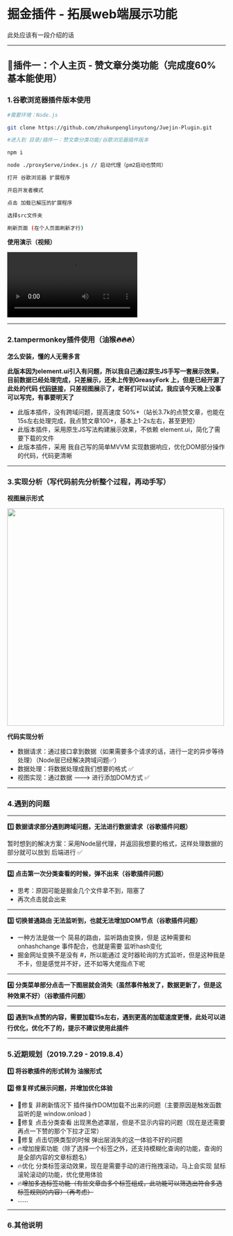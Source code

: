 # 掘金插件 - 拓展web端展示功能

此处应该有一段介绍的话

---

## 🎋插件一：个人主页 - 赞文章分类功能（完成度60% 基本能使用）

### 1.谷歌浏览器插件版本使用

```sh
#需要环境：Node.js

git clone https://github.com/zhukunpenglinyutong/Juejin-Plugin.git

#进入到 目录/插件一：赞文章分类功能/谷歌浏览器插件版本

npm i

node ./proxyServe/index.js // 启动代理（pm2启动也赞同）

打开 谷歌浏览器 扩展程序

开启开发者模式

点击 加载已解压的扩展程序

选择src文件夹

刷新页面 (在个人页面刷新才行)
```

**使用演示（视频）**

<video src="https://itzkp-1253302184.cos.ap-beijing.myqcloud.com/github%E5%9B%BE%E7%89%87/Juejin-Plugin/1%E5%88%86%E7%B1%BB%E6%8F%92%E4%BB%B6.mp4" controls="controls">
您的浏览器不支持 video 标签。
<p><a href="https://itzkp-1253302184.cos.ap-beijing.myqcloud.com/github%E5%9B%BE%E7%89%87/Juejin-Plugin/1%E5%88%86%E7%B1%BB%E6%8F%92%E4%BB%B6.mp4">视频展示不了，点击这里（视频中演示的目录和现在目录不一样，目录变更为 插件一：赞文章分类功能/谷歌浏览器插件版本）</a></p>
</video>

---

### 2.tampermonkey插件使用（油猴🔥🔥🔥）

**怎么安装，懂的人无需多言**

**此版本因为element.ui引入有问题，所以我自己通过原生JS手写一套展示效果，目前数据已经处理完成，只差展示，还未上传到GreasyFork 上，但是已经开源了此处的代码 [代码链接](https://github.com/zhukunpenglinyutong/Juejin-Plugin/blob/master/%E6%8F%92%E4%BB%B6%E4%B8%80%EF%BC%9A%E8%B5%9E%E6%96%87%E7%AB%A0%E5%88%86%E7%B1%BB%E5%8A%9F%E8%83%BD/tampermonkey%E7%89%88%E6%9C%AC%EF%BC%88%E6%B2%B9%E7%8C%B4%EF%BC%89/index.js)，只差视图展示了，老哥们可以试试，我应该今天晚上没事可以写完，有事要明天了**

- 此版本插件，没有跨域问题，提高速度 50%+（站长3.7k的点赞文章，也能在15s左右处理完成，我点赞文章100+，基本上1-2s左右，甚至更短）
- 此版本插件，采用原生JS写法构建展示效果，不依赖 element.ui，简化了需要下载的文件
- 此版本插件，采用 我自己写的简单MVVM 实现数据响应，优化DOM部分操作的代码，代码更清晰

---

### 3.实现分析（写代码前先分析整个过程，再动手写）

**视图展示形式**

<img style="width:500px;" src="https://itzkp-1253302184.cos.ap-beijing.myqcloud.com/github%E5%9B%BE%E7%89%87/Juejin-Plugin/1%E5%88%86%E7%B1%BB%E6%8F%92%E4%BB%B6%E7%A4%BA%E6%84%8F%E5%9B%BE.png" />


**代码实现分析**

- 数据请求：通过接口拿到数据（如果需要多个请求的话，进行一定的异步等待处理）（Node层已经解决跨域问题✅）
- 数据处理：将数据处理成我们想要的格式 ✅
- 视图实现：通过数据 ---> 进行添加DOM方式 ✅

---

### 4.遇到的问题

---

**1️⃣ 数据请求部分遇到跨域问题，无法进行数据请求（谷歌插件问题）**

暂时想到的解决方案：采用Node层代理，并返回我想要的格式，这样处理数据的部分就可以放到 后端进行 ✅

---

**2️⃣ 点击第一次分类查看的时候，弹不出来（谷歌插件问题）**

- 思考：原因可能是掘金几个文件拿不到，阻塞了
- 再次点击就会出来

---

**3️⃣ 切换普通路由 无法监听到，也就无法增加DOM节点（谷歌插件问题）**

- 一种方法是做一个 简易的路由，监听路由变换，但是 这种需要和 onhashchange 事件配合，也就是需要 监听hash变化
- 掘金网址变换不是没有 #，所以能通过 定时器轮询的方式监听，但是这种我是不卡，但是感觉并不好，还不如等大佬指点下呢

---

**4️⃣ 分类菜单部分点击一下图层就会消失（虽然事件触发了，数据更新了，但是这种效果不好）（谷歌插件问题）**

---

**5️⃣ 遇到1k点赞的内容，需要加载15s左右，遇到更高的加载速度更慢，此处可以进行优化，优化不了的，提示不建议使用此插件**

---

### 5.近期规划（2019.7.29 - 2019.8.4）

**1️⃣ 将谷歌插件的形式转为 油猴形式**


**2️⃣ 修复样式展示问题，并增加优化体验**

- 🔧修复 非刷新情况下 插件操作DOM加载不出来的问题（主要原因是触发函数监听的是 window.onload ）
- 🔧修复 点击分类查看 出现黑色遮罩层，但是不显示内容的问题（现在是还需要再点一下赞的那个下拉才正常）
- 🔧修复 点击切换类型的时候 弹出层消失的这一体验不好的问题
- 🔥增加搜索功能（除了选择一个标签之外，还支持模糊化查询的功能，查询的是全部内容的文章标题名）
- 🔥优化 分类标签滚动效果，现在是需要手动的进行拖拽滚动，马上会实现 鼠标滚轮滚动的功能，优化使用体验
- 🔥~~增加多选标签功能（有些文章由多个标签组成，此功能可以筛选出符合多选标签规则的内容）（再考虑）~~
- ......


---

### 6.其他说明





